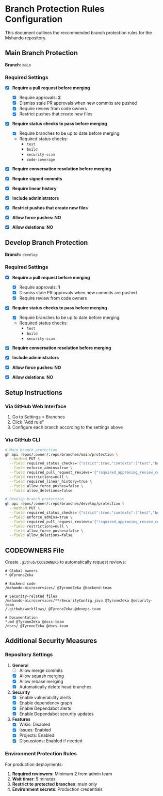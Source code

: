 # Branch Protection Rules Configuration

This document outlines the recommended branch protection rules for the Mshando repository.

## Main Branch Protection

**Branch:** `main`

### Required Settings

- [x] **Require a pull request before merging**
  - [x] Require approvals: **2**
  - [x] Dismiss stale PR approvals when new commits are pushed
  - [x] Require review from code owners
  - [x] Restrict pushes that create new files

- [x] **Require status checks to pass before merging**
  - [x] Require branches to be up to date before merging
  - Required status checks:
    - `test`
    - `build`
    - `security-scan`
    - `code-coverage`

- [x] **Require conversation resolution before merging**

- [x] **Require signed commits**

- [x] **Require linear history**

- [x] **Include administrators**

- [x] **Restrict pushes that create new files**

- [x] **Allow force pushes: NO**

- [x] **Allow deletions: NO**

## Develop Branch Protection

**Branch:** `develop`

### Required Settings

- [x] **Require a pull request before merging**
  - [x] Require approvals: **1**
  - [x] Dismiss stale PR approvals when new commits are pushed
  - [x] Require review from code owners

- [x] **Require status checks to pass before merging**
  - [x] Require branches to be up to date before merging
  - Required status checks:
    - `test`
    - `build`
    - `security-scan`

- [x] **Require conversation resolution before merging**

- [x] **Include administrators**

- [x] **Allow force pushes: NO**

- [x] **Allow deletions: NO**

## Setup Instructions

### Via GitHub Web Interface

1. Go to Settings > Branches
2. Click "Add rule"
3. Configure each branch according to the settings above

### Via GitHub CLI

```bash
# Main branch protection
gh api repos/:owner/:repo/branches/main/protection \
  --method PUT \
  --field required_status_checks='{"strict":true,"contexts":["test","build","security-scan","code-coverage"]}' \
  --field enforce_admins=true \
  --field required_pull_request_reviews='{"required_approving_review_count":2,"dismiss_stale_reviews":true,"require_code_owner_reviews":true}' \
  --field restrictions=null \
  --field required_linear_history=true \
  --field allow_force_pushes=false \
  --field allow_deletions=false

# Develop branch protection
gh api repos/:owner/:repo/branches/develop/protection \
  --method PUT \
  --field required_status_checks='{"strict":true,"contexts":["test","build","security-scan"]}' \
  --field enforce_admins=true \
  --field required_pull_request_reviews='{"required_approving_review_count":1,"dismiss_stale_reviews":true,"require_code_owner_reviews":true}' \
  --field restrictions=null \
  --field allow_force_pushes=false \
  --field allow_deletions=false
```

## CODEOWNERS File

Create `.github/CODEOWNERS` to automatically request reviews:

```
# Global owners
* @TyroneZeka

# Backend code
/mshando-microservices/ @TyroneZeka @backend-team

# Security-related files
/mshando-microservices/**/SecurityConfig.java @TyroneZeka @security-team
/.github/workflows/ @TyroneZeka @devops-team

# Documentation
*.md @TyroneZeka @docs-team
/docs/ @TyroneZeka @docs-team
```

## Additional Security Measures

### Repository Settings

1. **General**
   - [ ] Allow merge commits
   - [x] Allow squash merging
   - [x] Allow rebase merging
   - [x] Automatically delete head branches

2. **Security**
   - [x] Enable vulnerability alerts
   - [x] Enable dependency graph
   - [x] Enable Dependabot alerts
   - [x] Enable Dependabot security updates

3. **Features**
   - [x] Wikis: Disabled
   - [x] Issues: Enabled
   - [x] Projects: Enabled
   - [x] Discussions: Enabled if needed

### Environment Protection Rules

For production deployments:

1. **Required reviewers**: Minimum 2 from admin team
2. **Wait timer**: 5 minutes
3. **Restrict to protected branches**: main only
4. **Environment secrets**: Production credentials
